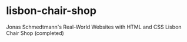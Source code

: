# lisbon-chair-shop
Jonas Schmedtmann's Real-World Websites with HTML and CSS Lisbon Chair Shop (completed)
